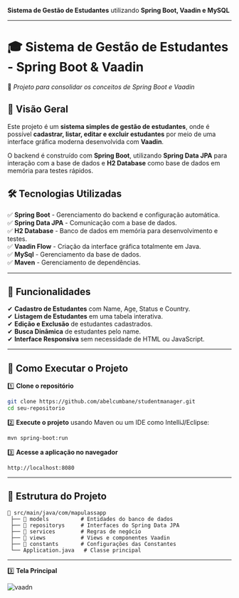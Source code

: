 **Sistema de Gestão de Estudantes** utilizando **Spring Boot, Vaadin e MySQL**

---

# **🎓 Sistema de Gestão de Estudantes - Spring Boot & Vaadin**  
📌 *Projeto para consolidar os conceitos de Spring Boot e Vaadin*  

## **📌 Visão Geral**  
Este projeto é um **sistema simples de gestão de estudantes**, onde é possível **cadastrar, listar, editar e excluir estudantes** por meio de uma interface gráfica moderna desenvolvida com **Vaadin**.  

O backend é construído com **Spring Boot**, utilizando **Spring Data JPA** para interação com a base de dados e **H2 Database** como base de dados em memória para testes rápidos.  

## **🛠️ Tecnologias Utilizadas**  
✅ **Spring Boot** - Gerenciamento do backend e configuração automática.  
✅ **Spring Data JPA** - Comunicação com a base de dados.  
✅ **H2 Database** - Banco de dados em memória para desenvolvimento e testes.  
✅ **Vaadin Flow** - Criação da interface gráfica totalmente em Java.  
✅ **MySql** - Gerenciamento da base de dados.  
✅ **Maven** - Gerenciamento de dependências.  

---

## **📌 Funcionalidades**  
✔ **Cadastro de Estudantes** com Name, Age, Status e Country.  
✔ **Listagem de Estudantes** em uma tabela interativa.  
✔ **Edição e Exclusão** de estudantes cadastrados.  
✔ **Busca Dinâmica** de estudantes pelo name.  
✔ **Interface Responsiva** sem necessidade de HTML ou JavaScript.  

---

## **🎯 Como Executar o Projeto**  

1️⃣ **Clone o repositório**  
```bash
git clone https://github.com/abelcumbane/studentmanager.git
cd seu-repositorio
```

2️⃣ **Execute o projeto** usando Maven ou um IDE como IntelliJ/Eclipse:  
```bash
mvn spring-boot:run
```

3️⃣ **Acesse a aplicação no navegador**  
```
http://localhost:8080
```

---

## **📌 Estrutura do Projeto**  
```
📂 src/main/java/com/mapulassapp
 ├── 📂 models          # Entidades do banco de dados
 ├── 📂 repositorys     # Interfaces do Spring Data JPA
 ├── 📂 services        # Regras de negócio
 ├── 📂 views           # Views e componentes Vaadin
 ├── 📂 constants       # Configurações das Constantes
 └── Application.java   # Classe principal
```

---

3️⃣ **Tela Principal**  


![vaadn](https://github.com/user-attachments/assets/01c28113-da5f-4077-a978-93ce99617b06)

